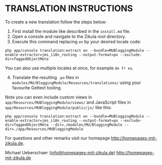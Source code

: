 # TRANSLATION INSTRUCTIONS

To create a new translation follow the steps below:

1. First install the module like described in the `install.md` file.
2. Open a console and navigate to the Zikula root directory.
3. Execute this command replacing `en` by your desired locale code:

`php app/console translation:extract en --bundle=MUBloggingModule --enable-extractor=jms_i18n_routing --output-format=po --exclude-dir=TaggedObjectMeta`

You can also use multiple locales at once, for example `de fr es`.

4. Translate the resulting `.po` files in `modules/MU/BloggingModule/Resources/translations/` using your favourite Gettext tooling.

Note you can even include custom views in `app/Resources/MUBloggingModule/views/` and JavaScript files in `app/Resources/MUBloggingModule/public/js/` like this:

`php app/console translation:extract en --bundle=MUBloggingModule --enable-extractor=jms_i18n_routing --output-format=po --exclude-dir=TaggedObjectMeta --dir=./modules/MU/BloggingModule --dir=./app/Resources/MUBloggingModule`

For questions and other remarks visit our homepage http://homepages-mit-zikula.de.

Michael Ueberschaer (info@homepages-mit-zikula.de)
http://homepages-mit-zikula.de
